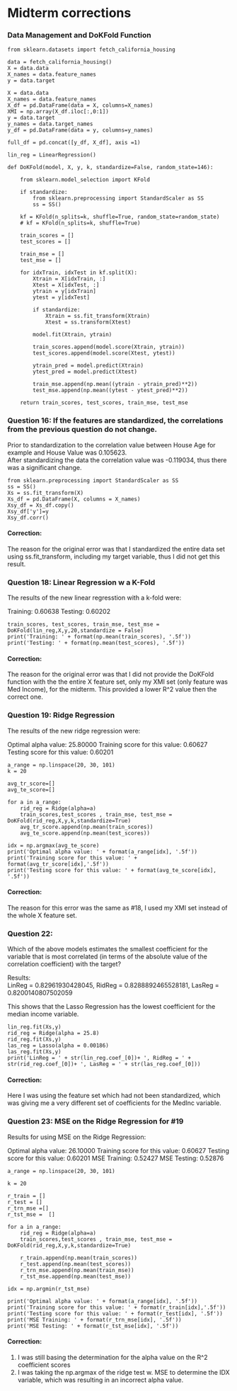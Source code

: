 # Midterm corrections


###  Data Management and DoKFold Function

```
from sklearn.datasets import fetch_california_housing  

data = fetch_california_housing()
X = data.data
X_names = data.feature_names
y = data.target

X = data.data
X_names = data.feature_names
X_df = pd.DataFrame(data = X, columns=X_names)
XMI = np.array(X_df.iloc[:,0:1])
y = data.target
y_names = data.target_names
y_df = pd.DataFrame(data = y, columns=y_names)

full_df = pd.concat([y_df, X_df], axis =1)

lin_reg = LinearRegression()

```


``` 
def DoKFold(model, X, y, k, standardize=False, random_state=146):
   
    from sklearn.model_selection import KFold
    
    if standardize:
        from sklearn.preprocessing import StandardScaler as SS
        ss = SS()

    kf = KFold(n_splits=k, shuffle=True, random_state=random_state)
    # kf = KFold(n_splits=k, shuffle=True)

    train_scores = []
    test_scores = []
    
    train_mse = []
    test_mse = []

    for idxTrain, idxTest in kf.split(X):
        Xtrain = X[idxTrain, :]
        Xtest = X[idxTest, :]
        ytrain = y[idxTrain]
        ytest = y[idxTest]

        if standardize:
            Xtrain = ss.fit_transform(Xtrain)
            Xtest = ss.transform(Xtest)

        model.fit(Xtrain, ytrain)

        train_scores.append(model.score(Xtrain, ytrain))
        test_scores.append(model.score(Xtest, ytest))
        
        ytrain_pred = model.predict(Xtrain)
        ytest_pred = model.predict(Xtest)
        
        train_mse.append(np.mean((ytrain - ytrain_pred)**2))
        test_mse.append(np.mean((ytest - ytest_pred)**2))

    return train_scores, test_scores, train_mse, test_mse

```




### Question 16: If the features are standardized, the correlations from the previous question do not change.

Prior to standardization to the correlation value between House Age for example and House Value was 0.105623.  
After standardizing the data the correlation value was -0.119034, thus there was a significant change.

```
from sklearn.preprocessing import StandardScaler as SS
ss = SS()
Xs = ss.fit_transform(X)
Xs_df = pd.DataFrame(X, columns = X_names)
Xsy_df = Xs_df.copy()
Xsy_df['y']=y
Xsy_df.corr()
```

#### Correction: 
The reason for the original error was that I standardized the entire data set using ss.fit_transform, including my target variable, thus I did not get this result.  

### Question 18: Linear Regression w a K-Fold

The results of the new linear regresstion with a k-fold were:  

Training: 0.60638
Testing: 0.60202

```
train_scores, test_scores, train_mse, test_mse = DoKFold(lin_reg,X,y,20,standardize = False)
print('Training: ' + format(np.mean(train_scores), '.5f'))
print('Testing: ' + format(np.mean(test_scores), '.5f'))
```

#### Correction: 
The reason for the original error was that I did not provide the DoKFold function with the the entire X feature set, only my XMI set (only feature was Med Income), for the midterm. This provided a lower R^2 value then the correct one. 

### Question 19: Ridge Regression 

The results of the new ridge regression were:  

Optimal alpha value: 25.80000
Training score for this value: 0.60627
Testing score for this value: 0.60201  

```
a_range = np.linspace(20, 30, 101)
k = 20

avg_tr_score=[]
avg_te_score=[]

for a in a_range:
    rid_reg = Ridge(alpha=a)
    train_scores,test_scores , train_mse, test_mse = DoKFold(rid_reg,X,y,k,standardize=True)
    avg_tr_score.append(np.mean(train_scores))
    avg_te_score.append(np.mean(test_scores))

idx = np.argmax(avg_te_score)
print('Optimal alpha value: ' + format(a_range[idx], '.5f'))
print('Training score for this value: ' + format(avg_tr_score[idx],'.5f'))
print('Testing score for this value: ' + format(avg_te_score[idx], '.5f'))
```

#### Correction:
The reason for this error was the same as #18, I used my XMI set instead of the whole X feature set. 

### Question 22: 	
Which of the above models estimates the smallest coefficient for the variable that is most correlated (in terms of the absolute value of the correlation coefficient) with the target?

Results:  
LinReg = 0.82961930428045, RidReg = 0.8288892465528181, LasReg = 0.8200140807502059

This shows that the Lasso Regression has the lowest coefficient for the median income variable.

```
lin_reg.fit(Xs,y)
rid_reg = Ridge(alpha = 25.8)
rid_reg.fit(Xs,y)
las_reg = Lasso(alpha = 0.00186)
las_reg.fit(Xs,y)
print('LinReg = ' + str(lin_reg.coef_[0])+ ', RidReg = ' + str(rid_reg.coef_[0])+ ', LasReg = ' + str(las_reg.coef_[0]))
```

#### Correction:
Here I was using the feature set which had not been standardized, which was giving me a very different set of coefficients for the MedInc variable.


### Question 23: MSE on the Ridge Regression for #19

Results for using MSE on the Ridge Regression:

Optimal alpha value: 26.10000
Training score for this value: 0.60627
Testing score for this value: 0.60201
MSE Training: 0.52427
MSE Testing: 0.52876

```
a_range = np.linspace(20, 30, 101)

k = 20

r_train = []
r_test = []
r_trn_mse =[]
r_tst_mse =  []

for a in a_range:
    rid_reg = Ridge(alpha=a)
    train_scores,test_scores , train_mse, test_mse = DoKFold(rid_reg,X,y,k,standardize=True)
   
    r_train.append(np.mean(train_scores))
    r_test.append(np.mean(test_scores))
    r_trn_mse.append(np.mean(train_mse))
    r_tst_mse.append(np.mean(test_mse))

idx = np.argmin(r_tst_mse)

print('Optimal alpha value: ' + format(a_range[idx], '.5f'))
print('Training score for this value: ' + format(r_train[idx],'.5f'))
print('Testing score for this value: ' + format(r_test[idx], '.5f'))
print('MSE Training: ' + format(r_trn_mse[idx], '.5f'))
print('MSE Testing: ' + format(r_tst_mse[idx], '.5f'))
```

#### Correction: 
1) I was still basing the determination for the alpha value on the R^2 coefficient scores  
2) I was taking the np.argmax of the ridge test w. MSE to determine the IDX variable, which was resulting in an incorrect alpha value.


